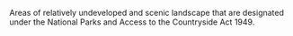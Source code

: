 Areas of relatively undeveloped and scenic landscape that are designated under the National Parks and Access to the Countryside Act 1949.